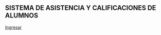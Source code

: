 ## SISTEMA DE ASISTENCIA Y CALIFICACIONES DE ALUMNOS
<a href="https://ceoolympus.000webhostapp.com/login.php">Ingresar<a/>